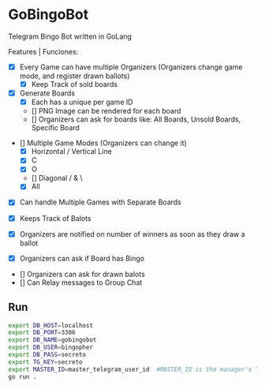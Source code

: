 # GoBingoBot
Telegram Bingo Bot written in GoLang

Features | Funciones: 
- [x] Every Game can have multiple Organizers (Organizers change game mode, and register drawn ballots)
  - [x] Keep Track of sold boards

- [x] Generate Boards 
  - [x] Each has a unique per game ID 
  - [] PNG Image can be rendered for each board
  - [] Organizers can ask for boards like: All Boards, Unsold Boards, Specific Board

- [] Multiple Game Modes (Organizers can change it)
  - [x] Horizontal / Vertical Line
  - [x] C
  - [x] O
  - [] Diagonal / & \
  - [x] All

- [x] Can handle Multiple Games with Separate Boards

- [x] Keeps Track of Balots
 - [x] Organizers are notified on number of winners as soon as they draw a ballot
 - [x] Organizers can ask if Board has Bingo
 - [] Organizers can ask for drawn balots
 - [] Can Relay messages to Group Chat

## Run
```bash
export DB_HOST=localhost
export DB_PORT=3306
export DB_NAME=gobingobot
export DB_USER=bingopher
export DB_PASS=secreto
export TG_KEY=secreto
export MASTER_ID=master_telegram_user_id  #MASTER_ID is the manager's TelegramID
go run . 
```
